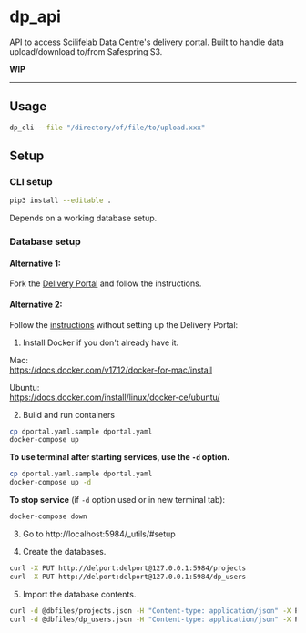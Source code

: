 # dp_api
API to access Scilifelab Data Centre's delivery portal. Built to handle data upload/download to/from Safespring S3.

**WIP** 

---
## Usage
```bash
dp_cli --file "/directory/of/file/to/upload.xxx"
```
## Setup
### CLI setup
```bash
pip3 install --editable .
```
Depends on a working database setup. 
### Database setup
#### Alternative 1: 
Fork the [Delivery Portal](https://github.com/ScilifelabDataCentre/delivery_portal.git) and follow the instructions. 

#### Alternative 2: 
Follow the [instructions](https://github.com/ScilifelabDataCentre/delivery_portal.git) without setting up the Delivery Portal: 

1. Install Docker if you don't already have it.

Mac:  
https://docs.docker.com/v17.12/docker-for-mac/install

Ubuntu:  
https://docs.docker.com/install/linux/docker-ce/ubuntu/

2. Build and run containers

```bash
cp dportal.yaml.sample dportal.yaml
docker-compose up
```

**To use terminal after starting services, use the `-d` option.**
```bash 
cp dportal.yaml.sample dportal.yaml
docker-compose up -d 
```

**To stop service** (if `-d` option used or in new terminal tab):
```bash 
docker-compose down
```

3. Go to http://localhost:5984/_utils/#setup

4. Create the databases. 
```bash
curl -X PUT http://delport:delport@127.0.0.1:5984/projects
curl -X PUT http://delport:delport@127.0.0.1:5984/dp_users
```

5. Import the database contents. 
```bash
curl -d @dbfiles/projects.json -H "Content-type: application/json" -X POST http://delport:delport@127.0.0.1:5984/projects/_bulk_docs
curl -d @dbfiles/dp_users.json -H "Content-type: application/json" -X POST http://delport:delport@127.0.0.1:5984/dp_users/_bulk_docs
```